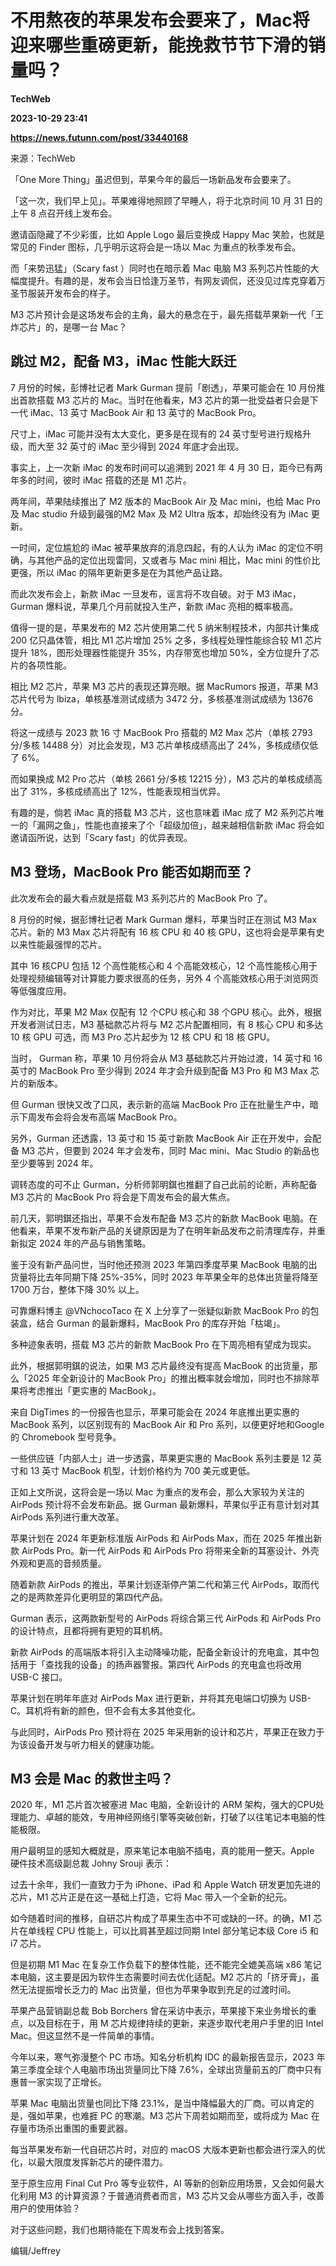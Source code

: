 # 不用熬夜的苹果发布会要来了，Mac将迎来哪些重磅更新，能挽救节节下滑的销量吗？
**TechWeb**

**2023-10-29 23:41**

**https://news.futunn.com/post/33440168**

来源：TechWeb

「One More Thing」虽迟但到，苹果今年的最后一场新品发布会要来了。

「这一次，我们早上见」。苹果难得地照顾了早睡人，将于北京时间 10 月 31 日的上午 8 点召开线上发布会。

邀请函隐藏了不少彩蛋，比如 Apple Logo 最后变换成 Happy Mac 笑脸，也就是常见的 Finder 图标，几乎明示这将会是一场以 Mac 为重点的秋季发布会。

而「来势迅猛」（Scary fast ）同时也在暗示着 Mac 电脑 M3 系列芯片性能的大幅度提升。有趣的是，发布会当日恰逢万圣节，有网友调侃，还没见过库克穿着万圣节服装开发布会的样子。

M3 芯片预计会是这场发布会的主角，最大的悬念在于，最先搭载苹果新一代「王炸芯片」的，是哪一台 Mac？

跳过 M2，配备 M3，iMac 性能大跃迁
----------------------

7 月份的时候，彭博社记者 Mark Gurman 提前「剧透」，苹果可能会在 10 月份推出首款搭载 M3 芯片的 Mac。当时在他看来，M3 芯片的第一批受益者只会是下一代 iMac、13 英寸 MacBook Air 和 13 英寸的 MacBook Pro。

尺寸上，iMac 可能并没有太大变化，更多是在现有的 24 英寸型号进行规格升级，而大至 32 英寸的 iMac 至少得到 2024 年底才会出现。

事实上，上一次新 iMac 的发布时间可以追溯到 2021 年 4 月 30 日，距今已有两年多的时间，彼时 iMac 搭载的还是 M1 芯片。

两年间，苹果陆续推出了 M2 版本的 MacBook Air 及 Mac mini，也给 Mac Pro 及 Mac studio 升级到最强的M2 Max 及 M2 Ultra 版本，却始终没有为 iMac 更新。

一时间，定位尴尬的 iMac 被苹果放弃的消息四起，有的人认为 iMac 的定位不明确，与其他产品的定位出现雷同，又或者与 Mac mini 相比，Mac mini 的性价比更强，所以 iMac 的隔年更新更多是在为其他产品让路。

而此次发布会上，新款 iMac 一旦发布，谣言将不攻自破。对于 M3 iMac，Gurman 爆料说，苹果几个月前就投入生产，新款 iMac 亮相的概率极高。

值得一提的是，苹果发布的 M2 芯片使用第二代 5 纳米制程技术，内部共计集成 200 亿只晶体管，相比 M1 芯片增加 25% 之多，多线程处理性能综合较 M1 芯片提升 18%，图形处理器性能提升 35%，内存带宽也增加 50%，全方位提升了芯片的各项性能。

相比 M2 芯片，苹果 M3 芯片的表现还算亮眼。据 MacRumors 报道，苹果 M3 芯片代号为 lbiza，单核基准测试成绩为 3472 分，多核基准测试成绩为 13676 分。

将这一成绩与 2023 款 16 寸 MacBook Pro 搭载的 M2 Max 芯片（单核 2793 分/多核 14488 分）对比会发现，M3 芯片单核成绩高出了 24%，多核成绩仅低了 6%。

而如果换成 M2 Pro 芯片（单核 2661 分/多核 12215 分），M3 芯片的单核成绩高出了 31%，多核成绩高出了 12%，性能表现相当优异。

有趣的是，倘若 iMac 真的搭载 M3 芯片，这也意味着 iMac 成了 M2 系列芯片唯一的「漏网之鱼」，性能也直接来了个「超级加倍」，越来越相信新款 iMac 将会如邀请函所说，达到「Scary fast」的优异表现。

M3 登场，MacBook Pro 能否如期而至？
-------------------------

此次发布会的最大看点就是搭载 M3 系列芯片的 MacBook Pro 了。

8 月份的时候，据彭博社记者 Mark Gurman 爆料，苹果当时正在测试 M3 Max 芯片。新的 M3 Max 芯片将配有 16 核 CPU 和 40 核 GPU，这也将会是苹果有史以来性能最强悍的芯片。

其中 16 核CPU 包括 12 个高性能核心和 4 个高能效核心，12 个高性能核心用于处理视频编辑等对计算能力要求很高的任务，另外 4 个高能效核心用于浏览网页等低强度应用。

作为对比，苹果 M2 Max 仅配有 12 个CPU 核心和 38 个GPU 核心。此外，根据开发者测试日志，M3 基础款芯片将与 M2 芯片配置相同，有 8 核心 CPU 和多达 10 核 GPU 可选，而 M3 Pro 芯片起步为 12 核 CPU 和 18 核 GPU。

当时， Gurman 称，苹果 10 月份将会从 M3 基础款芯片开始过渡，14 英寸和 16 英寸的 MacBook Pro 至少得到 2024 年才会升级到配备 M3 Pro 和 M3 Max 芯片的新版本。

但 Gurman 很快又改了口风，表示新的高端 MacBook Pro 正在批量生产中，暗示下周发布会将会发布高端 MacBook Pro。

另外，Gurman 还透露，13 英寸和 15 英寸新款 MacBook Air 正在开发中，会配备 M3 芯片，但要到 2024 年才会发布，同时 Mac mini、Mac Studio 的新品也至少要等到 2024 年。

调转态度的可不止 Gurman，分析师郭明錤也推翻了自己此前的论断，声称配备 M3 芯片的 MacBook Pro 将会是下周发布会的最大焦点。

前几天，郭明錤还指出，苹果不会发布配备 M3 芯片的新款 MacBook 电脑。在他看来，苹果不发布新产品的关键原因是为了在明年新品发布之前清理库存，并重新拟定 2024 年的产品与销售策略。

鉴于没有新产品问世，当时他还预测 2023 年第四季度苹果 MacBook 电脑的出货量将比去年同期下降 25%-35%，同时 2023 年苹果全年的总体出货量将降至 1700 万台，整体下降 30% 以上。

可靠爆料博主 @VNchocoTaco 在 X 上分享了一张疑似新款 MacBook Pro 的包装盒，结合 Gurman 的最新爆料，MacBook Pro 的库存开始「枯竭」。

多种迹象表明，搭载 M3 芯片的新款 MacBook Pro 在下周亮相有望成为现实。

此外，根据郭明錤的说法，如果 M3 芯片最终没有提高 MacBook 的出货量，那么「2025 年全新设计的 MacBook Pro」的推出概率就会增加，同时也不排除苹果将考虑推出「更实惠的 MacBook」。

来自 DigTimes 的一份报告也显示，苹果可能会在 2024 年底推出更实惠的 MacBook 系列，以区别现有的 MacBook Air 和 Pro 系列，以便更好地和Google 的 Chromebook 型号竞争。

一些供应链「内部人士」进一步透露，苹果更实惠的 MacBook 系列主要是 12 英寸和 13 英寸 MacBook 机型，计划价格约为 700 美元或更低。

正如上文所说，这将会是一场以 Mac 为重点的发布会，那么大家较为关注的 AirPods 预计将不会发布新品。据 Gurman 最新爆料，苹果似乎正有意计划对其 AirPods 系列进行重大改革。

苹果计划在 2024 年更新标准版 AirPods 和 AirPods Max，而在 2025 年推出新款 AirPods Pro。新一代 AirPods 和 AirPods Pro 将带来全新的耳塞设计、外壳外观和更高的音频质量。

随着新款 AirPods 的推出，苹果计划逐渐停产第二代和第三代 AirPods，取而代之的是两款差异化更明显的第四代产品。

Gurman 表示，这两款新型号的 AirPods 将综合第三代 AirPods 和 AirPods Pro 的设计特点，且都将拥有更短的耳机柄。

新款 AirPods 的高端版本将引入主动降噪功能，配备全新设计的充电盒，其中包括用于「查找我的设备」的扬声器警报。第四代 AirPods 的充电盒也将改用 USB-C 接口。

苹果计划在明年年底对 AirPods Max 进行更新，并将其充电端口切换为 USB-C。耳机将有新的颜色，但不会有太多其他变化。

与此同时，AirPods Pro 预计将在 2025 年采用新的设计和芯片，苹果正在致力于为该设备开发与听力相关的健康功能。

M3 会是 Mac 的救世主吗？
----------------

2020 年，M1 芯片首次被塞进 Mac 电脑，全新设计的 ARM 架构，强大的CPU处理能力、卓越的能效，专用神经网络引擎等突破创新，打破了以往笔记本电脑的性能极限。

用户最明显的感知大概就是，原来笔记本电脑不插电，真的能用一整天。Apple 硬件技术高级副总裁 Johny Srouji 表示：

过去十余年，我们一直致力于为 iPhone、iPad 和 Apple Watch 研发更加先进的芯片，M1 芯片正是在这一基础上打造，它将 Mac 带入一个全新的纪元。

如今随着时间的推移，自研芯片构成了苹果生态中不可或缺的一环。的确，M1 芯片在单线程 CPU 性能上，可以比肩甚至超过同期 Intel 部分笔记本级 Core i5 和 i7 芯片。

但是初期 M1 Mac 在复杂工作负载下的整体性能，还不能完全媲美高端 x86 笔记本电脑，这主要是因为软件生态需要时间去优化适配。M2 芯片的「挤牙膏」，虽然无法提振增长乏力的 Mac 出货量，但也为苹果争取到充足的过渡时间。

苹果产品营销副总裁 Bob Borchers 曾在采访中表示，苹果接下来业务增长的重点，以及目标在于，用 M 芯片规律持续的更新，来逐步取代老用户手里的旧 Intel Mac。但这显然不是一件简单的事情。

今年以来，寒气弥漫整个 PC 市场。知名分析机构 IDC 的最新报告显示，2023 年第三季度全球个人电脑市场出货量同比下降 7.6%，全球出货量前五的厂商中只有惠普一家实现了正增长。

苹果 Mac 电脑出货量也同比下降 23.1%，是当中降幅最大的厂商。可以肯定的是，强如苹果，也难捱 PC 的寒潮。M3 芯片下周若如期而至，或将成为 Mac 在存量市场杀出重围的重要武器。

每当苹果发布新一代自研芯片时，对应的 macOS 大版本更新也都会进行深入的优化，以最大限度发挥新芯片的硬件潜力。

至于原生应用 Final Cut Pro 等专业软件，AI 等新的创新应用场景，又会如何最大化利用 M3 的计算资源？于普通消费者而言，M3 芯片又会从哪些方面入手，改善用户的使用体验？

对于这些问题，我们也期待能在下周发布会上找到答案。

编辑/Jeffrey